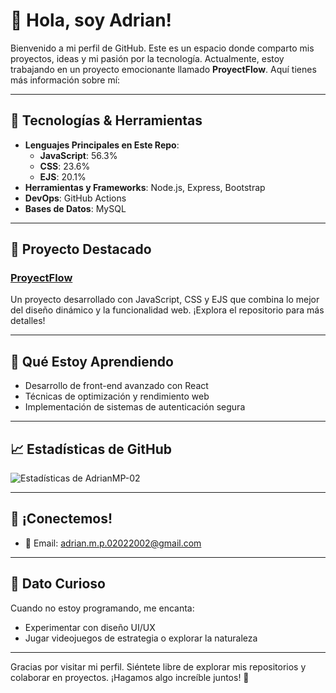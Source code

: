 # 👋 Hola, soy Adrian!

Bienvenido a mi perfil de GitHub. Este es un espacio donde comparto mis proyectos, ideas y mi pasión por la tecnología. Actualmente, estoy trabajando en un proyecto emocionante llamado **ProyectFlow**. Aquí tienes más información sobre mí:

---

## 🔧 Tecnologías & Herramientas
- **Lenguajes Principales en Este Repo**:
  - **JavaScript**: 56.3%
  - **CSS**: 23.6%
  - **EJS**: 20.1%
- **Herramientas y Frameworks**: Node.js, Express, Bootstrap
- **DevOps**: GitHub Actions
- **Bases de Datos**: MySQL

---

## 🌟 Proyecto Destacado
### [ProyectFlow](https://github.com/AdrianMP-02/ProyectFlow)
Un proyecto desarrollado con JavaScript, CSS y EJS que combina lo mejor del diseño dinámico y la funcionalidad web. ¡Explora el repositorio para más detalles!

---

## 🌱 Qué Estoy Aprendiendo
- Desarrollo de front-end avanzado con React
- Técnicas de optimización y rendimiento web
- Implementación de sistemas de autenticación segura

---

## 📈 Estadísticas de GitHub
![Estadísticas de AdrianMP-02](https://github-readme-stats.vercel.app/api?username=AdrianMP-02&show_icons=true&theme=tokyonight)

---

## 💬 ¡Conectemos!
- 📧 Email: [adrian.m.p.02022002@gmail.com](mailto:adrian.m.p.02022002@gmail.com)

---

## 🎯 Dato Curioso
Cuando no estoy programando, me encanta:
- Experimentar con diseño UI/UX
- Jugar videojuegos de estrategia o explorar la naturaleza

---

Gracias por visitar mi perfil. Siéntete libre de explorar mis repositorios y colaborar en proyectos. ¡Hagamos algo increíble juntos! 🚀
